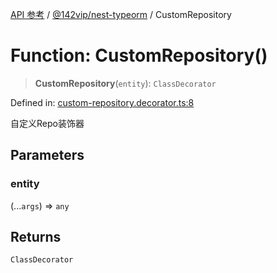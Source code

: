 [API 参考](../../../index.md) / [@142vip/nest-typeorm](../index.md) / CustomRepository

# Function: CustomRepository()

> **CustomRepository**(`entity`): `ClassDecorator`

Defined in: [custom-repository.decorator.ts:8](https://github.com/142vip/core-x/blob/15d5bc9ef4bece78c0e60bdf074a2d245f625100/packages/nest-typeorm/src/core/custom-repository.decorator.ts#L8)

自定义Repo装饰器

## Parameters

### entity

(...`args`) => `any`

## Returns

`ClassDecorator`

